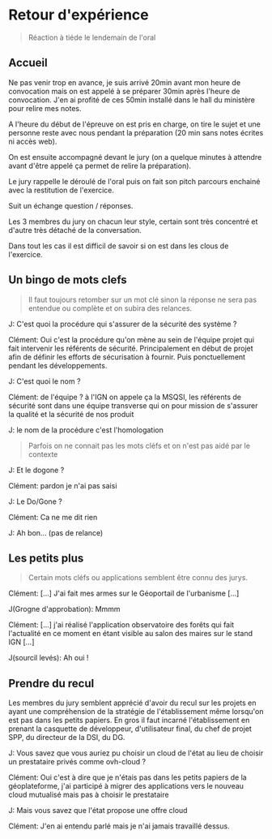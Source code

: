 # Retour d'expérience

> Réaction à tiéde le lendemain de l'oral

## Accueil

Ne pas venir trop en avance, je suis arrivé 20min avant mon heure de convocation mais on est appelé à se préparer 30min après l'heure de convocation.
J'en ai profité de ces 50min installé dans le hall du ministère pour relire mes notes.

A l'heure du début de l'épreuve on est pris en charge, on tire le sujet et une personne reste avec nous pendant la préparation (20 min sans notes écrites ni accès web).

On est ensuite accompagné devant le jury (on a quelque minutes à attendre avant d'être appelé ça permet de relire la préparation).

Le jury rappelle le déroulé de l'oral puis on fait son pitch parcours enchainé avec la restitution de l'exercice.

Suit un échange question / réponses.

Les 3 membres du jury on chacun leur style, certain sont très concentré et d'autre très détaché de la conversation.

Dans tout les cas il est difficil de savoir si on est dans les clous de l'exercice.

## Un bingo de mots clefs

> Il faut toujours retomber sur un mot clé sinon la réponse ne sera pas entendue ou complète et on subira des relances.

J: C'est quoi la procédure qui s'assurer de la sécurité des système ?

Clément: Oui c'est la procédure qu'on mène au sein de l'équipe projet qui fait intervenir les référents de sécurité. Principalement en début de projet afin de définir les efforts de sécurisation à fournir. Puis ponctuellement pendant les développements.

J: C'est quoi le nom ?

Clément: de l'équipe ? à l'IGN on appele ça la MSQSI, les référents de sécurité sont dans une équipe transverse qui on pour mission de s'assurer la qualité et la sécurité de nos produit

J: le nom de la procédure c'est l'homologation

> Parfois on ne connait pas les mots cléfs et on n'est pas aidé par le contexte

J: Et le dogone ?

Clément: pardon je n'ai pas saisi

J: Le Do/Gone ?

Clément: Ca ne me dit rien

J: Ah bon... (pas de relance)

## Les petits plus

> Certain mots cléfs ou applications semblent être connu des jurys.

Clément: \[...\] J'ai fait mes armes sur le Géoportail de l'urbanisme \[...\]

J(Grogne d'approbation): Mmmm

Clément: \[...\] j'ai réalisé l'application observatoire des forêts qui fait l'actualité en ce moment en étant visible au salon des maires sur le stand IGN \[...\]

J(sourcil levés): Ah oui !

## Prendre du recul

Les membres du jury semblent apprécié d'avoir du recul sur les projets en ayant une compréhension de la stratégie de l'établissement même lorsqu'on est pas dans les petits papiers. En gros il faut incarné l'établissement en prenant la casquette de développeur, d'utilisateur final, du chef de projet SPP, du directeur de la DSI, du DG.

J: Vous savez que vous auriez pu choisir un cloud de l'état au lieu de choisir un prestataire privés comme ovh-cloud ?

Clément: Oui c'est à dire que je n'étais pas dans les petits papiers de la géoplateforme, j'ai participé à migrer des applications vers le nouveau cloud mutualisé mais pas à choisir le prestataire

J: Mais vous savez que l'état propose une offre cloud

Clément: J'en ai entendu parlé mais je n'ai jamais travaillé dessus.
